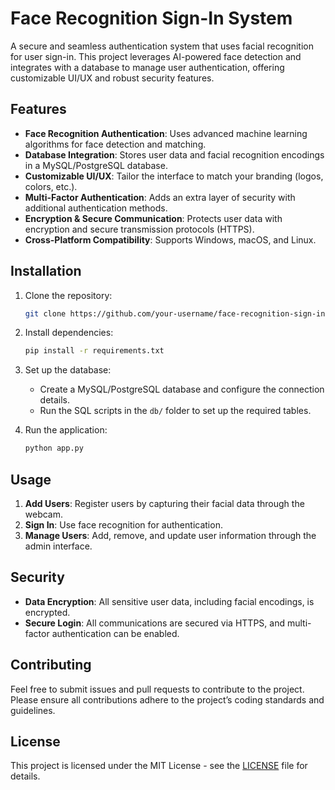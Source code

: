 # Face Recognition Sign-In System

A secure and seamless authentication system that uses facial recognition for user sign-in. This project leverages AI-powered face detection and integrates with a database to manage user authentication, offering customizable UI/UX and robust security features.

## Features

- **Face Recognition Authentication**: Uses advanced machine learning algorithms for face detection and matching.
- **Database Integration**: Stores user data and facial recognition encodings in a MySQL/PostgreSQL database.
- **Customizable UI/UX**: Tailor the interface to match your branding (logos, colors, etc.).
- **Multi-Factor Authentication**: Adds an extra layer of security with additional authentication methods.
- **Encryption & Secure Communication**: Protects user data with encryption and secure transmission protocols (HTTPS).
- **Cross-Platform Compatibility**: Supports Windows, macOS, and Linux.

## Installation

1. Clone the repository:
   ```bash
   git clone https://github.com/your-username/face-recognition-sign-in-system.git
   ```
2. Install dependencies:
   ```bash
   pip install -r requirements.txt
   ```
3. Set up the database:
   - Create a MySQL/PostgreSQL database and configure the connection details.
   - Run the SQL scripts in the `db/` folder to set up the required tables.

4. Run the application:
   ```bash
   python app.py
   ```

## Usage

1. **Add Users**: Register users by capturing their facial data through the webcam.
2. **Sign In**: Use face recognition for authentication.
3. **Manage Users**: Add, remove, and update user information through the admin interface.

## Security

- **Data Encryption**: All sensitive user data, including facial encodings, is encrypted.
- **Secure Login**: All communications are secured via HTTPS, and multi-factor authentication can be enabled.

## Contributing

Feel free to submit issues and pull requests to contribute to the project. Please ensure all contributions adhere to the project’s coding standards and guidelines.

## License

This project is licensed under the MIT License - see the [LICENSE](LICENSE) file for details.
